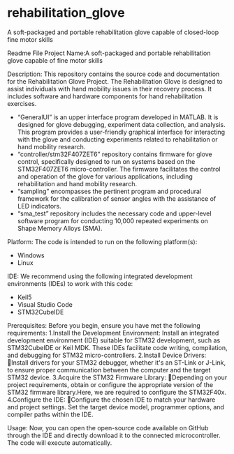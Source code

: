 # rehabilitation_glove
A soft-packaged and portable rehabilitation glove capable of closed-loop fine motor skills

Readme File
Project Name:A soft-packaged and portable rehabilitation glove capable of fine motor skills

Description:
This repository contains the source code and documentation for the Rehabilitation Glove Project. The Rehabilitation Glove is designed to assist individuals with hand mobility issues in their recovery process. It includes software and hardware components for hand rehabilitation exercises.
- “GeneralUI” is an upper interface program developed in MATLAB. It is designed for glove debugging, experiment data collection, and analysis. This program provides a user-friendly graphical interface for interacting with the glove and conducting experiments related to rehabilitation or hand mobility research.
- “controller/stm32F407ZET6” repository contains firmware for glove control, specifically designed to run on systems based on the STM32F407ZET6 micro-controller. The firmware facilitates the control and operation of the glove for various applications, including rehabilitation and hand mobility research.
- “sampling” encompasses the pertinent program and procedural framework for the calibration of sensor angles with the assistance of LED indicators.
- “sma_test” repository includes the necessary code and upper-level software program for conducting 10,000 repeated experiments on Shape Memory Alloys (SMA).

Platform:
The code is intended to run on the following platform(s):
- Windows
- Linux

IDE:
We recommend using the following integrated development environments (IDEs) to work with this code:
- Keil5
- Visual Studio Code
- STM32CubeIDE

Prerequisites:
Before you begin, ensure you have met the following requirements:
1.Install the Development Environment:
Install an integrated development environment (IDE) suitable for STM32 development, such as STM32CubeIDE or Keil MDK. These IDEs facilitate code writing, compilation, and debugging for STM32 micro-controllers.
2.Install Device Drivers:
Install drivers for your STM32 debugger, whether it's an ST-Link or J-Link, to ensure proper communication between the computer and the target STM32 device.
3.Acquire the STM32 Firmware Library:
Depending on your project requirements, obtain or configure the appropriate version of the STM32 firmware library.Here, we are required to configure the STM32F40x.
4.Configure the IDE:
Configure the chosen IDE to match your hardware and project settings. Set the target device model, programmer options, and compiler paths within the IDE.

Usage:
Now, you can open the open-source code available on GitHub through the IDE and directly download it to the connected microcontroller. The code will execute automatically.








